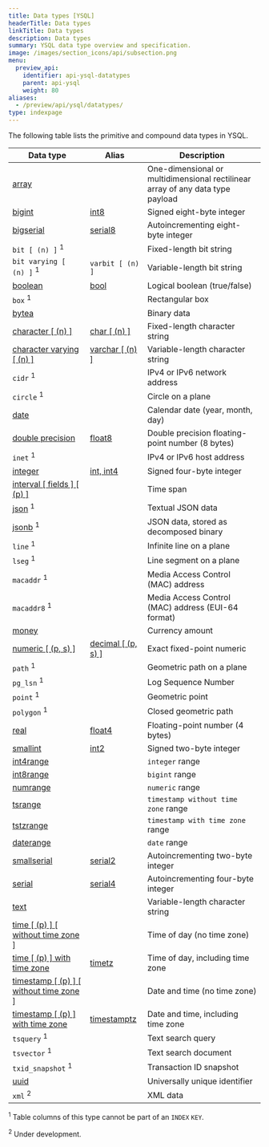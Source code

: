 ```yaml
---
title: Data types [YSQL]
headerTitle: Data types
linkTitle: Data types
description: Data types
summary: YSQL data type overview and specification.
image: /images/section_icons/api/subsection.png
menu:
  preview_api:
    identifier: api-ysql-datatypes
    parent: api-ysql
    weight: 80
aliases:
  - /preview/api/ysql/datatypes/
type: indexpage
---
```


The following table lists the primitive and compound data types in YSQL.

| Data type | Alias | Description |
|-----------|-------|-------------|
| [array](type_array/) |  | One-dimensional or multidimensional rectilinear array of any data type payload |
| [bigint](type_numeric) | [int8](type_numeric) | Signed eight-byte integer |
| [bigserial](type_serial) | [serial8](type_serial) | Autoincrementing eight-byte integer |
| `bit [ (n) ]` <sup>1</sup> | | Fixed-length bit string |
| `bit varying [ (n) ]` <sup>1</sup> | `varbit [ (n) ]` | Variable-length bit string |
| [boolean](type_bool) | [bool](type_bool) | Logical boolean (true/false) |
| `box` <sup>1</sup> | | Rectangular box |
| [bytea](type_binary) | | Binary data |
| [character [ (n) ]](type_character) | [char [ (n) ]](type_character) | Fixed-length character string |
| [character varying [ (n) ]](type_character) | [varchar [ (n) ]](type_character) | Variable-length character string |
| `cidr` <sup>1</sup> | | IPv4 or IPv6 network address |
| `circle` <sup>1</sup> | | Circle on a plane |
| [date](type_datetime/) | | Calendar date (year, month, day) |
| [double precision](type_numeric) | [float8](type_numeric) | Double precision floating-point number (8 bytes) |
| `inet` <sup>1</sup> | | IPv4 or IPv6 host address |
| [integer](type_numeric) | [int, int4](type_numeric) | Signed four-byte integer |
| [interval [ fields ] [ (p) ]](type_datetime/) | | Time span |
| [json](type_json/) <sup>1</sup> | | Textual JSON data |
| [jsonb](type_json/) <sup>1</sup> | | JSON data, stored as decomposed binary |
| `line` <sup>1</sup> | | Infinite line on a plane |
| `lseg` <sup>1</sup> | | Line segment on a plane |
| `macaddr` <sup>1</sup> | | Media Access Control (MAC) address |
| `macaddr8` <sup>1</sup> | | Media Access Control (MAC) address (EUI-64 format) |
| [money](type_money) | | Currency amount |
| [numeric [ (p, s) ]](type_numeric) | [decimal [ (p, s) ]](type_numeric) | Exact fixed-point numeric |
| `path` <sup>1</sup> | | Geometric path on a plane |
| `pg_lsn` <sup>1</sup> | | Log Sequence Number |
| `point` <sup>1</sup> | | Geometric point |
| `polygon` <sup>1</sup> | | Closed geometric path |
| [real](type_numeric) | [float4](type_numeric) | Floating-point number (4 bytes) |
| [smallint](type_numeric) | [int2](type_numeric) | Signed two-byte integer |
| [int4range](type_range#synopsis) | | `integer` range |
| [int8range](type_range#synopsis) | | `bigint` range |
| [numrange](type_range#synopsis) | | `numeric` range |
| [tsrange](type_range#synopsis) | | `timestamp without time zone` range |
| [tstzrange](type_range#synopsis) | | `timestamp with time zone` range |
| [daterange](type_range#synopsis) | | `date` range |
| [smallserial](type_serial) | [serial2](type_serial) | Autoincrementing two-byte integer |
| [serial](type_serial) | [serial4](type_serial) | Autoincrementing four-byte integer |
| [text](type_character) | | Variable-length character string |
| [time [ (p) ] [ without time zone ]](type_datetime/) | | Time of day (no time zone) |
| [time [ (p) ] with time zone](type_datetime/) | [timetz](type_datetime/) | Time of day, including time zone |
| [timestamp [ (p) ] [ without time zone ]](type_datetime/) | | Date and time (no time zone) |
| [timestamp [ (p) ] with time zone](type_datetime/) | [timestamptz](type_datetime/) | Date and time, including time zone |
| `tsquery` <sup>1</sup> | | Text search query |
| `tsvector` <sup>1</sup> | | Text search document |
| `txid_snapshot` <sup>1</sup> | | Transaction ID snapshot |
| [uuid](type_uuid) | | Universally unique identifier |
| `xml` <sup>2</sup> | | XML data |

<sup>1</sup> Table columns of this type cannot be part of an `INDEX` `KEY`.

<sup>2</sup> Under development.
